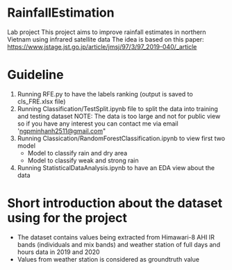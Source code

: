 # RainfallEstimation
Lab project
This project aims to improve rainfall estimates in northern Vietnam using infrared satellite data
The idea is based on this paper: https://www.jstage.jst.go.jp/article/jmsj/97/3/97_2019-040/_article 



# Guideline
1. Running RFE.py to have the labels ranking (output is saved to cls_FRE.xlsx file)
2. Running Classification/TestSplit.ipynb file to split the data into training and testing dataset 
NOTE: The data is too large and not for public view so if you have any interest you can contact me via email 'ngpminhanh2511@gmail.com"
3. Running Classication/RandomForestClassification.ipynb to view first two model 
    - Model to classify rain and dry area
    - Model to classify weak and strong rain 
4. Running StatisticalDataAnalysis.ipynb to have an EDA view about the data 



# Short introduction about the dataset using for the project
- The dataset contains values being extracted from Himawari-8 AHI IR bands (individuals and mix bands) and weather station of full days and hours data in 2019 and 2020 
- Values from weather station is considered as groundtruth value

